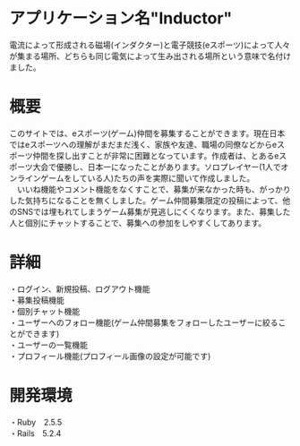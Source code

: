 # アプリケーション名"Inductor"

  電流によって形成される磁場(インダクター)と電子競技(eスポーツ)によって人々が集まる場所、どちらも同じ電気によって生み出される場所という意味で名付けました。
  
# 概要

  このサイトでは、eスポーツ(ゲーム)仲間を募集することができます。現在日本ではeスポーツへの理解がまだまだ浅く、家族や友達、職場の同僚などからeスポーツ仲間を探し出すことが非常に困難となっています。作成者は、とあるeスポーツ大会で優勝し、日本一になったことがあります。ソロプレイヤー(1人でオンラインゲームをしている人)たちの声を実際に聞いて作成しました。<br>
　いいね機能やコメント機能をなくすことで、募集が来なかった時も、がっかりした気持ちになることを無くしました。ゲーム仲間募集限定の投稿によって、他のSNSでは埋もれてしまうゲーム募集が見逃しにくくなります。また、募集した人と個別にチャットすることで、募集への参加をしやすくしてあります。

# 詳細
  
  ・ログイン、新規投稿、ログアウト機能<br>
  ・募集投稿機能<br>
  ・個別チャット機能<br>
  ・ユーザーへのフォロー機能(ゲーム仲間募集をフォローしたユーザーに絞ることができます)<br>
  ・ユーザーの一覧機能<br>
  ・プロフィール機能(プロフィール画像の設定が可能です)<br>
 
# 開発環境

  ・Ruby　2.5.5<br>
  ・Rails　5.2.4<br>
